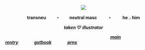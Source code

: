 

<p align="center">
  <img src="https://i.pinimg.com/564x/06/23/8b/06238b4bbbcb2649600e0c8a2a6c4c6c.jpg" />
</p>

<p align="center"><b>transneu⠀⠀⠀・⠀⠀⠀neutral masc ⠀⠀⠀・⠀⠀⠀ he ⸝ him<b><p align="center">
</p>
  
<p align="center"><i>taken ♡ illustrator<i><p align="center">
</p>

⠀⠀⠀⠀⠀⠀⠀⠀⠀⠀⠀⠀⠀⠀⠀⠀⠀⠀⠀⠀⠀⠀⠀⠀⠀⠀⠀⠀⠀⠀⠀⠀⠀[main rentry](https://rentry.co/the-bloodhound)⠀⠀⠀⠀⠀[gstbook](https://kecchori.123guestbook.com/)⠀⠀⠀⠀⠀[prns](https://en.pronouns.page/@kewiwo)
